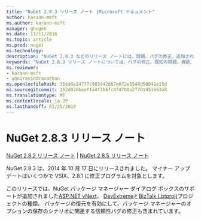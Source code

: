 ```yaml
---
title: "NuGet 2.8.3 リリース ノート |Microsoft ドキュメント"
author: karann-msft
ms.author: karann-msft
manager: ghogen
ms.date: 11/11/2016
ms.topic: article
ms.prod: nuget
ms.technology: 
description: "NuGet 2.8.3 などのリリース ノートには、問題、バグの修正、追加された機能、および Dcr が知られています。"
keywords: "NuGet 2.8.3 リリース ノートについては、バグの修正、既知の問題、機能、Dcr を追加します。"
ms.reviewer:
- karann-msft
- unniravindranathan
ms.openlocfilehash: 35ea9e24777c805942d67e872e5548d90041e15d
ms.sourcegitcommit: 262d026beeffd4f3b6fc47d780a2f701451663a8
ms.translationtype: MT
ms.contentlocale: ja-JP
ms.lasthandoff: 01/25/2018
---
```

# <a name="nuget-283-release-notes"></a>NuGet 2.8.3 リリース ノート

[NuGet 2.8.2 リリース ノート](../release-notes/nuget-2.8.2.md) | [NuGet 2.8.5 リリース ノート](../release-notes/nuget-2.8.5.md)

NuGet 2.8.3 は、2014 年 10 月 17 日にリリースされました。 マイナー アップデートはいくつかで VSIX、2.8.1 に修正プログラムを対象とします。

このリリースでは、NuGet パッケージ マネージャー ダイアログ ボックスのサポートが追加されました[ASP.NET vNext](http://www.asp.net/vnext)、 [DevExtreme](http://js.devexpress.com/)と[BizTalk (.btproj)](/biztalk/core/developing-biztalk-server-applications)プロジェクトの種類。 パッケージの復元を有効にして、パッケージ マネージャーのオプションの保存のシナリオに関連する信頼性バグの修正も含まれています。
